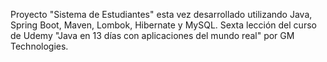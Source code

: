 Proyecto "Sistema de Estudiantes" esta vez desarrollado utilizando Java, Spring Boot, Maven, Lombok, Hibernate y MySQL. Sexta lección del curso de Udemy "Java en 13 días con aplicaciones del mundo real" por GM Technologies.